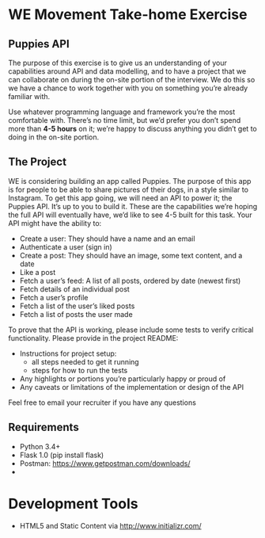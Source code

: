 # WE Movement Take-home Exercise

## Puppies API


The purpose of this exercise is to give us an understanding of your capabilities around API and
data modelling, and to have a project that we can collaborate on during the on-site portion of
the interview. We do this so we have a chance to work together with you on something you’re
already familiar with.

Use whatever programming language and framework you’re the most comfortable with.
There’s no time limit, but we’d prefer you don’t spend more than **4-5 hours** on it; we’re happy
to discuss anything you didn’t get to doing in the on-site portion.

## The Project
WE is considering building an app called Puppies. The purpose of this app is for people to be
able to share pictures of their dogs, in a style similar to Instagram.
To get this app going, we will need an API to power it; the Puppies API. It’s up to you to build it.
These are the capabilities we’re hoping the full API will eventually have, we’d like to see 4-5
built for this task. Your API might have the ability to:

 - Create a user: They should have a name and an email
 -  Authenticate a user (sign in)
 - Create a post: They should have an image, some text content, and a date
 -  Like a post
 - Fetch a user’s feed: A list of all posts, ordered by date (newest first)
 - Fetch details of an individual post
 - Fetch a user’s profile
 - Fetch a list of the user’s liked posts
 - Fetch a list of posts the user made

To prove that the API is working, please include some tests to verify critical functionality.
Please provide in the project README:
-  Instructions for project setup:
	- all steps needed to get it running
	- steps for how to run the tests
- Any highlights or portions you’re particularly happy or proud of
- Any caveats or limitations of the implementation or design of the API

Feel free to email your recruiter if you have any questions

## Requirements

- Python 3.4+
- Flask 1.0 (pip install flask)
- Postman: https://www.getpostman.com/downloads/
-

# Development Tools
- HTML5 and Static Content via http://www.initializr.com/
